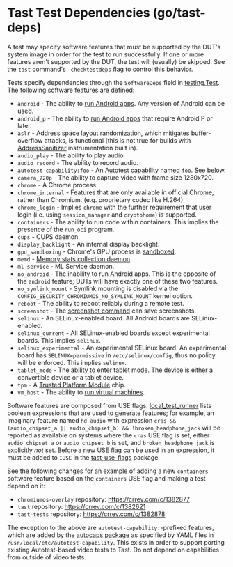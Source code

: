 # Tast Test Dependencies (go/tast-deps)

A test may specify software features that must be supported by the DUT's system
image in order for the test to run successfully. If one or more features aren't
supported by the DUT, the test will (usually) be skipped. See the `tast`
command's `-checktestdeps` flag to control this behavior.

Tests specify dependencies through the `SoftwareDeps` field in [testing.Test].
The following software features are defined:

*   `android` - The ability to [run Android apps]. Any version of Android can be
    used.
*   `android_p` - The ability to [run Android apps] that require Android P or
    later.
*   `aslr` - Address space layout randomization, which mitigates buffer-overflow
    attacks, is functional (this is not true for builds with [AddressSanitizer]
    instrumentation built in).
*   `audio_play` - The ability to play audio.
*   `audio_record` - The ability to record audio.
*   `autotest-capability:foo` - An [Autotest capability] named `foo`. See below.
*   `camera_720p` - The ability to capture video with frame size 1280x720.
*   `chrome` - A Chrome process.
*   `chrome_internal` - Features that are only available in official Chrome,
    rather than Chromium. (e.g. proprietary codec like H.264)
*   `chrome_login` - Implies `chrome` with the further requirement that user
    login (i.e. using `session_manager` and `cryptohome`) is supported.
*   `containers` - The ability to run code within containers. This implies the
    presence of the `run_oci` program.
*   `cups` - CUPS daemon.
*   `display_backlight` - An internal display backlight.
*   `gpu_sandboxing` - Chrome's GPU process is [sandboxed].
*   `memd` - [Memory stats collection daemon].
*   `ml_service` - ML Service daemon.
*   `no_android` - The inability to run Android apps. This is the opposite of
    the `android` feature; DUTs will have exactly one of these two features.
*   `no_symlink_mount` - Symlink mounting is disabled via the
    `CONFIG_SECURITY_CHROMIUMOS_NO_SYMLINK_MOUNT` kernel option.
*   `reboot` - The ability to reboot reliably during a remote test.
*   `screenshot` - The [screenshot command] can save screenshots.
*   `selinux` - An SELinux-enabled board. All Android boards are
    SELinux-enabled.
*   `selinux_current` - All SELinux-enabled boards except experimental boards.
    This implies `selinux`.
*   `selinux_experimental` - An experimental SELinux board. An experimental
    board has `SELINUX=permissive` in `/etc/selinux/config`, thus no policy
    will be enforced. This implies `selinux`.
*   `tablet_mode` - The ability to enter tablet mode. The device is either
    a convertible device or a tablet device.
*   `tpm` - A [Trusted Platform Module] chip.
*   `vm_host` - The ability to [run virtual machines].

Software features are composed from USE flags. [local_test_runner] lists boolean
expressions that are used to generate features; for example, an imaginary
feature named `hd_audio` with expression `cras && (audio_chipset_a ||
audio_chipset_b) && !broken_headphone_jack` will be reported as available on
systems where the `cras` USE flag is set, either `audio_chipset_a` or
`audio_chipset_b` is set, and `broken_headphone_jack` is explicitly *not* set.
Before a new USE flag can be used in an expression, it must be added to `IUSE`
in the [tast-use-flags] package.

See the following changes for an example of adding a new `containers` software
feature based on the `containers` USE flag and making a test depend on it:

*   `chromiumos-overlay` repository: <https://crrev.com/c/1382877>
*   `tast` repository: <https://crrev.com/c/1382621>
*   `tast-tests` repository: <https://crrev.com/c/1382878>

The exception to the above are `autotest-capability:`-prefixed features, which
are added by the [autocaps package] as specified by YAML files in
`/usr/local/etc/autotest-capability`. This exists in order to support porting
existing Autotest-based video tests to Tast. Do not depend on capabilities from
outside of video tests.

[testing.Test]: https://godoc.org/chromium.googlesource.com/chromiumos/platform/tast.git/src/chromiumos/tast/testing#Test
[run Android apps]: https://developer.android.com/topic/arc/
[AddressSanitizer]: https://github.com/google/sanitizers/wiki/AddressSanitizer
[Autotest capability]: https://chromium.googlesource.com/chromiumos/overlays/chromiumos-overlay/+/master/chromeos-base/autotest-capability-default/
[sandboxed]: https://chromium.googlesource.com/chromium/src/+/HEAD/docs/linux_sandboxing.md
[Memory stats collection daemon]: https://chromium.googlesource.com/chromiumos/platform2/+/master/metrics/memd/
[screenshot command]: https://chromium.googlesource.com/chromiumos/platform2/+/master/screenshot/
[Trusted Platform Module]: https://en.wikipedia.org/wiki/Trusted_Platform_Module
[run virtual machines]: https://chromium.googlesource.com/chromiumos/docs/+/master/containers_and_vms.md
[local_test_runner]: https://chromium.googlesource.com/chromiumos/platform/tast/+/master/src/chromiumos/cmd/local_test_runner/main.go
[tast-use-flags]: https://chromium.googlesource.com/chromiumos/overlays/chromiumos-overlay/+/master/chromeos-base/tast-use-flags/
[autocaps package]: https://godoc.org/chromium.googlesource.com/chromiumos/platform/tast.git/src/chromiumos/tast/autocaps/
